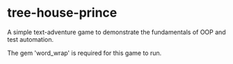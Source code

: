 # tree-house-prince
A simple text-adventure game to demonstrate the fundamentals of OOP and test automation.

The gem 'word_wrap' is required for this game to run.
